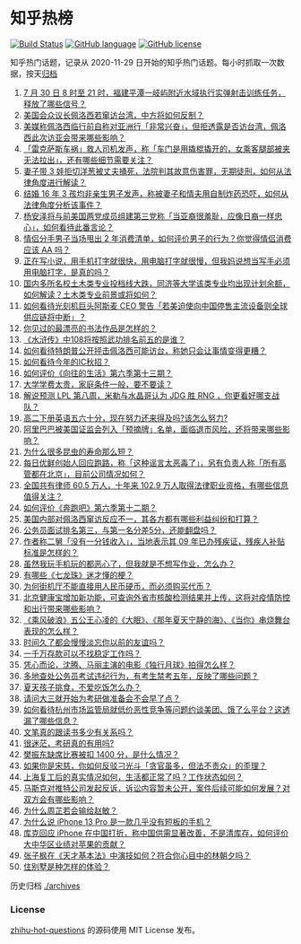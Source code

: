 # 知乎热榜
[![Build Status](https://github.com/ToWeLong/zhihu-hot-questions/workflows/CI/badge.svg)](https://github.com/ToWeLong/zhihu-hot-questions/actions)
[![GitHub language](https://img.shields.io/badge/language-golang-orange.svg)](https://golang.org/)
[![GitHub license](https://img.shields.io/github/license/ToWeLong/zhihu-hot-questions)](https://github.com/ToWeLong/zhihu-hot-questions/blob/main/LICENSE)

知乎热门话题，记录从 2020-11-29 日开始的知乎热门话题。每小时抓取一次数据，按天[归档](./archives)

<!-- BEGIN -->

1. [7 月 30 日 8 时至 21 时，福建平潭一岐屿附近水域执行实弹射击训练任务，释放了哪些信号？](https://www.zhihu.com/question/545994985)
1. [美国会众议长佩洛西若窜访台湾，中方将如何反制？](https://www.zhihu.com/question/546052776)
1. [美媒称佩洛西临行前自称对亚洲行「非常兴奋」，但拒透露是否访台湾，佩洛西此次访亚会带来哪些影响？](https://www.zhihu.com/question/546054485)
1. [「雷克萨斯车祸」救人司机发声，称「车门是用撬棍撬开的，女乘客腿部被夹无法拉出」，还有哪些细节需要关注？](https://www.zhihu.com/question/546005714)
1. [妻子带 3 娃拒切洋葱被丈夫捅死，法院判其故意伤害罪，无期徒刑，如何从法律角度进行解读？](https://www.zhihu.com/question/545960826)
1. [结婚 16 年 3 孩均非亲生男子发声，称被妻子和情夫用自制炸药恐吓，如何从法律角度分析该事件？](https://www.zhihu.com/question/545905852)
1. [杨安泽将与前美国两党成员组建第三党称「当亚裔很羞耻，应像日裔一样忠心」，如何看待此番言论？](https://www.zhihu.com/question/545954745)
1. [情侣分手男子当场甩出 2 年消费清单，如何评价男子的行为？你觉得情侣消费应该 AA 吗？](https://www.zhihu.com/question/545939643)
1. [正在写小说，用手机打字就很快，用电脑打字就很慢，但我妈说想当写手必须用电脑打字，是真的吗？](https://www.zhihu.com/question/542852756)
1. [国内多所名校土木类专业投档线大跌，同济等大学该类专业均出现计划余额，如何解读？土木类专业前景或将如何？](https://www.zhihu.com/question/545922547)
1. [如何看待光刻机巨头阿斯麦 CEO 警告「若美迫使向中国停售主流设备则全球供应链将中断」？](https://www.zhihu.com/question/544698426)
1. [你见过的最漂亮的书法作品是怎样的？](https://www.zhihu.com/question/61023223)
1. [《水浒传》中108将按照武功排名前五的是谁？](https://www.zhihu.com/question/545646710)
1. [如何看待特朗普公开抨击佩洛西可能访台，称她只会让事情变得更糟？](https://www.zhihu.com/question/546065134)
1. [如何看待今年的IC秋招？](https://www.zhihu.com/question/545410863)
1. [如何评价《向往的生活》第六季第十三期？](https://www.zhihu.com/question/546003141)
1. [大学学费太贵，家庭条件一般，要不要读？](https://www.zhihu.com/question/546063105)
1. [解说预测 LPL 第八周，米勒与水晶哥认为 JDG 胜 RNG ，你更看好哪支战队？](https://www.zhihu.com/question/545210210)
1. [高二下册英语五六十分，现在努力还来得及吗?该怎么努力?](https://www.zhihu.com/question/545779543)
1. [阿里巴巴被美国证监会列入「预摘牌」名单，面临退市风险，还将带来哪些影响？](https://www.zhihu.com/question/546054781)
1. [为什么很多昆虫的寿命那么短？](https://www.zhihu.com/question/542622845)
1. [每日优鲜创始人回应跑路，称「这种谣言太恶毒了」，另有负责人称「所有高管都在北京」，目前公司情况如何？](https://www.zhihu.com/question/545981348)
1. [全国共有律师 60.5 万人，十年来 102.9 万人取得法律职业资格，有哪些信息值得关注？](https://www.zhihu.com/question/545919778)
1. [如何评价《奔跑吧》第六季第十二期？](https://www.zhihu.com/question/545989267)
1. [美国内部对佩洛西窜访反应不一，其各方都有哪些利益纠纷和打算？](https://www.zhihu.com/question/546077458)
1. [公务员面试排名第三，与第一名分差5分，还能翻盘吗？](https://www.zhihu.com/question/310741360)
1. [作者称二舅「没有一分钱收入」，当地表示其 09 年已办残疾证，残疾人补贴标准是怎样的？](https://www.zhihu.com/question/545923005)
1. [虽然我玩手机玩的都恶心了，但我就是不想写作业，怎么办？](https://www.zhihu.com/question/368308943)
1. [有哪些《七龙珠》迷才懂的梗？](https://www.zhihu.com/question/359074125)
1. [为何街机厅不能直接用人民币硬币，而必须购买代币？](https://www.zhihu.com/question/26346531)
1. [北京健康宝增加新功能，可查询外省市核酸检测结果并上传，这将对疫情防控和出行带来哪些影响？](https://www.zhihu.com/question/546051597)
1. [《乘风破浪》五公王心凌的《大眠》、《那年夏天宁静的海》、《当你》串烧舞台表现的怎么样？](https://www.zhihu.com/question/545932799)
1. [时间久了都会慢慢淡忘你以前的友谊吗？](https://www.zhihu.com/question/545739432)
1. [一千万存款可以不找稳定工作吗？](https://www.zhihu.com/question/539325023)
1. [凭心而论，沈腾、马丽主演的电影《独行月球》拍得怎么样？](https://www.zhihu.com/question/545643859)
1. [多地查处公务员考试违纪行为，有考生禁考五年，反映了哪些问题？](https://www.zhihu.com/question/545903657)
1. [夏天孩子挑食，不爱吃饭怎么办？](https://www.zhihu.com/question/477756631)
1. [请问大三就开始为考研做准备会不会早了点？](https://www.zhihu.com/question/542347320)
1. [如何看待杭州市场监管局就低价恶性竞争等问题约谈美团、饿了么平台？这透漏了哪些信息？](https://www.zhihu.com/question/545816894)
1. [文笔真的跟读书多少有关系吗？](https://www.zhihu.com/question/545018478)
1. [很迷茫，考研真的有用吗?](https://www.zhihu.com/question/545729652)
1. [樊振东缺席比赛被扣 1400 分，是什么情况？](https://www.zhihu.com/question/545357624)
1. [如果你是宋慈，你如何反驳刁光斗「贪官虽多，但法不责众」的歪理？](https://www.zhihu.com/question/542187017)
1. [上海复工后的真实情况如何，生活都正常了吗？工作状态如何？](https://www.zhihu.com/question/536323427)
1. [马斯克对推特公司发起反诉，诉讼内容暂未公开，案件后续可能如何发展？对双方会有哪些影响？](https://www.zhihu.com/question/546052075)
1. [为什么周芷若会输给赵敏？](https://www.zhihu.com/question/37607794)
1. [为什么说 iPhone 13 Pro 是一款几乎没有短板的手机？](https://www.zhihu.com/question/545849617)
1. [库克回应 iPhone 在中国打折，称中国供需显著改善，不是清库存，如何评价大中华区业绩对苹果的贡献？](https://www.zhihu.com/question/545878786)
1. [张子枫在《天才基本法》中演技如何？符合你心目中的林朝夕吗？](https://www.zhihu.com/question/544696856)
1. [住别墅是种怎样的体验？](https://www.zhihu.com/question/27033144)

<!-- END -->

历史归档 [./archives](./archives)


### License
[zhihu-hot-questions](https://github.com/towelong/zhihu-hot-questions) 的源码使用 MIT License 发布。